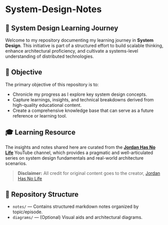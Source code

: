 
# System-Design-Notes
## 🚀 System Design Learning Journey

Welcome to my repository documenting my learning journey in **System Design**. This initiative is part of a structured effort to build scalable thinking, enhance architectural proficiency, and cultivate a systems-level understanding of distributed technologies.

## 📌 Objective
The primary objective of this repository is to:
- Chronicle my progress as I explore key system design concepts.
- Capture learnings, insights, and technical breakdowns derived from high-quality educational content.
- Create a comprehensive knowledge base that can serve as a future reference or learning tool.

## 🎓 Learning Resource
The insights and notes shared here are curated from the [**Jordan Has No Life**]() YouTube channel, which provides a pragmatic and well-articulated series on system design fundamentals and real-world architecture scenarios.

> **Disclaimer:** All credit for original content goes to the creator, [Jordan Has No Life]()

## 📁 Repository Structure
- `notes/` — Contains structured markdown notes organized by topic/episode.
-  `diagrams/` — (Optional) Visual aids and architectural diagrams.

